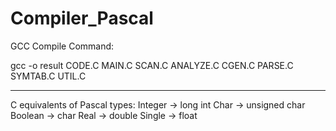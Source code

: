 # Compiler_Pascal

GCC Compile Command:

gcc -o result CODE.C MAIN.C SCAN.C ANALYZE.C CGEN.C PARSE.C SYMTAB.C UTIL.C 


------
C equivalents of Pascal types:
			Integer → long int
			Char → unsigned char
			Boolean → char
			Real → double
			Single → float